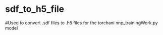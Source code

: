 # sdf_to_h5_file
#Used to convert .sdf files to .h5 files for the torchani nnp_trainingWork.py model
